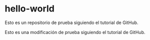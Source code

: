 # hello-world
Esto es un repositorio de prueba siguiendo el tutorial de GitHub.

Esto es una modificación de prueba siguiendo el tutorial de GitHub.
